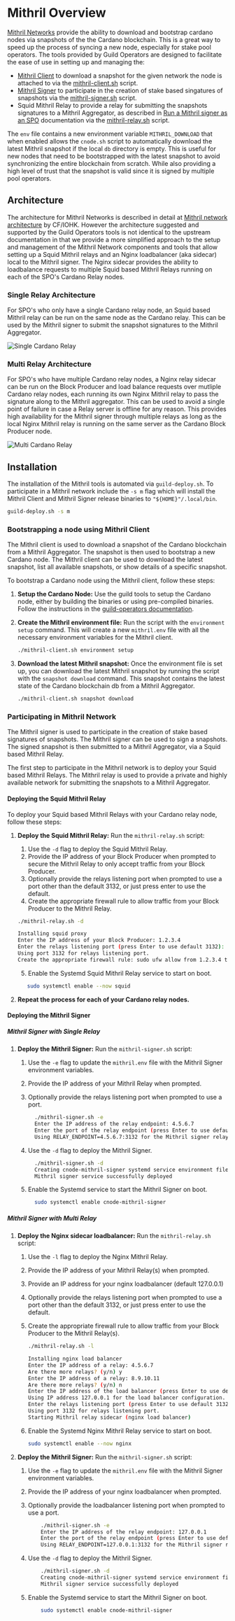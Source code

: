 # Mithril Overview

[Mithril Networks](https://mithril.network/docs) provide the ability to download and bootstrap cardano nodes via snapshots of the the Cardano blockchain. This is a great way to speed up the process of syncing a new node, especially for stake pool operators. The tools provided by Guild Operators are designed to facilitate the ease of use
in setting up and managing the:

- [Mithril Client](https://mithril.network/doc/mithril/mithril-network/client) to
download a snapshot for the given network the node is attached to via the
[mithril-client.sh](../Scripts/mithril-client.md) script.
- [Mithril Signer](https://mithril.network/doc/mithril/mithril-network/signer) to
participate in the creation of stake based singatures of snapshots via the
[mithril-signer.sh](../Scripts/mithril-signer.md) script.
- Squid Mithril Relay to provide a relay for submitting the snapshots signatures to a
Mithril Aggregator, as described in [Run a Mithril signer as an
SPO](https://mithril.network/doc/manual/getting-started/run-signer-node) documentation
via the [mithril-relay.sh](../Scripts/mithril-relay.md) script.


The `env` file contains a new environment variable `MITHRIL_DOWNLOAD` that when enabled
allows the `cnode.sh` script to automatically download the latest Mithril snapshot if
the local `db` directory is empty. This is useful for new nodes that need to be 
bootstrapped with the latest snapshot to avoid synchronizing the entire blockchain
from scratch. While also providing a high level of trust that the snapshot is valid
since it is signed by multiple pool operators.

## Architecture

The architecture for Mithril Networks is described in detail at [Mithril network
architecture](https://mithril.network/doc/mithril/mithril-network/architecture) by
CF/IOHK. However the architecture suggested and supported by the Guild Operators tools
is not identical to the upstream documentation in that we provide a more simplified
approach to the setup and management of the Mithril Network components and tools that
allow setting up a Squid Mithril relays and an Nginx loadbalancer (aka sidecar) local to
the Mithril signer. The Nginx sidecar provides the ability to loadbalance requests to
multiple Squid based Mithril Relays running on each of the SPO's Cardano Relay nodes.

### Single Relay Architecture

For SPO's who only have a single Cardano relay node, an Squid based Mithril relay can be
run on the same node as the Cardano relay. This can be used by the Mithril signer to
submit the snapshot signatures to the Mithril Aggregator.

![Single Cardano Relay](https://raw.githubusercontent.com/cardano-community/guild-operators/images/mithril_single_relay.png)

### Multi Relay Architecture

For SPO's who have multiple Cardano relay nodes, a Nginx relay sidecar can be run on the
Block Producer and load balance requests over mutliple Cardano relay nodes, each running
its own Nginx Mithril relay to pass the signature along to the Mithril aggregator. This
can be used to avoid a single point of failure in case a Relay server is offline for any
reason. This provides high availability for the Mithril signer through multiple relays
as long as the local Nginx Mithril relay is running on the same server as the Cardano
Block Producer node.

![Multi Cardano Relay](https://raw.githubusercontent.com/cardano-community/guild-operators/images/mithril_multi_relay.png)

## Installation

The installation of the Mithril tools is automated via `guild-deploy.sh`. To participate
in a Mithril network include the `-s m` flag which will install the Mithril Client and
Mithril Signer release binaries to `"${HOME}"/.local/bin`.

```bash
guild-deploy.sh -s m
```


### Bootstrapping a node using Mithril Client

The Mithril client is used to download a snapshot of the Cardano blockchain from a
Mithril Aggregator. The snapshot is then used to bootstrap a new Cardano node. The
Mithril client can be used to download the latest snapshot, list all available
snapshots, or show details of a specific snapshot.

To bootstrap a Cardano node using the Mithril client, follow these steps:

1. **Setup the Cardano Node:** Use the guild tools to setup the Cardano node, either by
building the binaries or using pre-compiled binaries. Follow the instructions in the
[guild-operators documentation](https://cardano-community.github.io/guild-operators/Build/node-cli/).

2. **Create the Mithril environment file:** Run the script with the `environment setup`
command. This will create a new `mithril.env` file with all the necessary environment
variables for the Mithril client.

   ```bash
   ./mithril-client.sh environment setup
   ```

3. **Download the latest Mithril snapshot:** Once the environment file is set up, you
can download the latest Mithril snapshot by running the script with the `snapshot
download` command. This snapshot contains the latest state of the Cardano blockchain db
from a Mithril Aggregator.

   ```bash
   ./mithril-client.sh snapshot download
   ```

### Participating in Mithril Network

The Mithril signer is used to participate in the creation of stake based signatures of
snapshots. The Mithril signer can be used to sign a snapshots. The signed snapshot is
then submitted to a Mithril Aggregator, via a Squid based Mithril Relay.

The first step to participate in the Mithril network is to deploy your Squid based
Mithril Relays. The Mithril relay is used to provide a private and highly available
network for submitting the snapshots to a Mithril Aggregator.

#### Deploying the Squid Mithril Relay

To deploy your Squid based Mithril Relays with your Cardano relay node, follow these
steps:

1. **Deploy the Squid Mithril Relay:** Run the `mithril-relay.sh` script:

   1. Use the `-d` flag to deploy the Squid Mithril Relay.
   2. Provide the IP address of your Block Producer when prompted to secure
      the Mithril Relay to only accept traffic from your Block Producer.
   3. Optionally provide the relays listening port when prompted to use a port
      other than the default 3132, or just press enter to use the default.
   4. Create the appropriate firewall rule to allow traffic from your Block
      Producer to the Mithril Relay.

   ```bash
   ./mithril-relay.sh -d

   Installing squid proxy
   Enter the IP address of your Block Producer: 1.2.3.4
   Enter the relays listening port (press Enter to use default 3132):
   Using port 3132 for relays listening port.
   Create the appropriate firewall rule: sudo ufw allow from 1.2.3.4 to any port 3132 proto tcp
   ```

   5. Enable the Systemd Squid Mithril Relay service to start on boot.

   ```bash
      sudo systemctl enable --now squid
   ```

2. **Repeat the process for each of your Cardano relay nodes.**

#### Deploying the Mithril Signer

##### Mithril Signer with Single Relay

1. **Deploy the Mithril Signer:** Run the `mithril-signer.sh` script:

   1. Use the `-e` flag to update the `mithril.env` file with the Mithril
      Signer environment variables.
   2. Provide the IP address of your Mithril Relay when prompted.
   3. Optionally provide the relays listening port when prompted to use a port.

      ```bash
        ./mithril-signer.sh -e
        Enter the IP address of the relay endpoint: 4.5.6.7
        Enter the port of the relay endpoint (press Enter to use default 3132):
        Using RELAY_ENDPOINT=4.5.6.7:3132 for the Mithril signer relay endpoint.
      ```

   4. Use the `-d` flag to deploy the Mithril Signer.

      ```bash
        ./mithril-signer.sh -d
        Creating cnode-mithril-signer systemd service environment file..
        Mithril signer service successfully deployed
      ```

   5. Enable the Systemd service to start the Mithril Signer on boot.

      ```bash
        sudo systemctl enable cnode-mithril-signer
      ```

##### Mithril Signer with Multi Relay

1. **Deploy the Nginx sidecar loadbalancer:** Run the `mithril-relay.sh` script:

   1. Use the `-l` flag to deploy the Nginx Mithril Relay.
   2. Provide the IP address of your Mithril Relay(s) when prompted.
   3. Provide an IP address for your nginx loadbalancer (default 127.0.0.1)
   4. Optionally provide the relays listening port when prompted to use a port
      other than the default 3132, or just press enter to use the default.
   5. Create the appropriate firewall rule to allow traffic from your Block
      Producer to the Mithril Relay(s).

      ```bash
      ./mithril-relay.sh -l

      Installing nginx load balancer
      Enter the IP address of a relay: 4.5.6.7
      Are there more relays? (y/n) y
      Enter the IP address of a relay: 8.9.10.11
      Are there more relays? (y/n) n
      Enter the IP address of the load balancer (press Enter to use default 127.0.0.1):
      Using IP address 127.0.0.1 for the load balancer configuration.
      Enter the relays listening port (press Enter to use default 3132):
      Using port 3132 for relays listening port.
      Starting Mithril relay sidecar (nginx load balancer)
      ```

   5. Enable the Systemd Nginx Mithril Relay service to start on boot.

      ```bash
      sudo systemctl enable --now nginx
      ```

2. **Deploy the Mithril Signer:** Run the `mithril-signer.sh` script:

   1. Use the `-e` flag to update the `mithril.env` file with the Mithril
      Signer environment variables.
   2. Provide the IP address of your nginx loadbalancer when prompted.
   3. Optionally provide the loadbalancer listening port when prompted to use a port.

      ```bash
          ./mithril-signer.sh -e
          Enter the IP address of the relay endpoint: 127.0.0.1
          Enter the port of the relay endpoint (press Enter to use default 3132):
          Using RELAY_ENDPOINT=127.0.0.1:3132 for the Mithril signer relay endpoint.
      ```

   4. Use the `-d` flag to deploy the Mithril Signer.

      ```bash
          ./mithril-signer.sh -d
          Creating cnode-mithril-signer systemd service environment file..
          Mithril signer service successfully deployed
      ```

   5. Enable the Systemd service to start the Mithril Signer on boot.

      ```bash
          sudo systemctl enable cnode-mithril-signer
      ```

